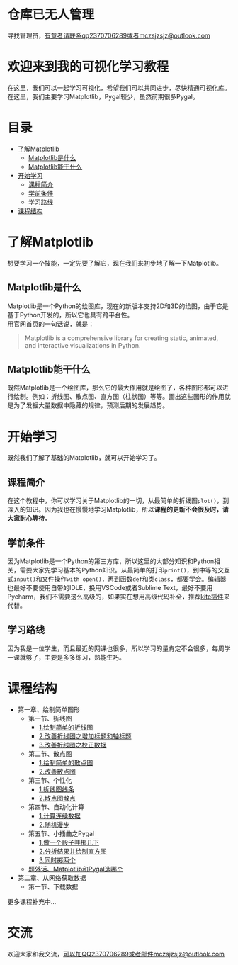 # 仓库已无人管理
寻找管理员，有意者请联系qq2370706289或者mczsjzsjz@outlook.com
# 欢迎来到我的可视化学习教程
在这里，我们可以一起学习可视化，希望我们可以共同进步，尽快精通可视化库。在这里，我们主要学习Matplotlib，Pygal较少，虽然前期很多Pygal。

# 目录
- [了解Matplotlib](https://github.com/bobby233/Matplotlib_Tutorial#了解matplotlib)
    - [Matplotlib是什么](https://github.com/bobby233/Matplotlib_Tutorial#matplotlib是什么)
    - [Matplotlib能干什么](https://github.com/bobby233/Matplotlib_Tutorial#matplotlib能干什么)
- [开始学习](https://github.com/bobby233/Matplotlib_Tutorial#开始学习)
    - [课程简介](https://github.com/bobby233/Matplotlib_Tutorial#课程简介)
    - [学前条件](https://github.com/bobby233/Matplotlib_Tutorial#学前条件)
    - [学习路线](https://github.com/bobby233/Matplotlib_Tutorial#学习路线)
- [课程结构](https://github.com/bobby233/Matplotlib_Tutorial#课程结构)

# 了解Matplotlib
想要学习一个技能，一定先要了解它，现在我们来初步地了解一下Matplotlib。
## Matplotlib是什么
Matplotlib是一个Python的绘图库，现在的新版本支持2D和3D的绘图，由于它是基于Python开发的，所以它也具有跨平台性。</br>
用官网首页的一句话说，就是：
> Matplotlib is a comprehensive library for creating static, animated, and interactive visualizations in Python.
## Matplotlib能干什么
既然Matplotlib是一个绘图库，那么它的最大作用就是绘图了，各种图形都可以进行绘制。例如：折线图、散点图、直方图（柱状图）等等。画出这些图形的作用就是为了发掘大量数据中隐藏的规律，预测后期的发展趋势。

# 开始学习
既然我们了解了基础的Matplotlib，就可以开始学习了。
## 课程简介
在这个教程中，你可以学习关于Matplotlib的一切，从最简单的折线图`plot()`，到深入的知识。因为我也在慢慢地学习Matplotlib，所以**课程的更新不会很及时，请大家耐心等待。**
## 学前条件
因为Matplotlib是一个Python的第三方库，所以这里的大部分知识和Python相关，需要大家先学习基本的Python知识。从最简单的打印`print()`，到中等的交互式`input()`和文件操作`with open()`，再到函数`def`和类`class`，都要学会。编辑器也最好不要使用自带的IDLE，换用VSCode或者Sublime Text，最好不要用Pycharm，我们不需要这么高级的，如果实在想用高级代码补全，推荐[kite插件](https://www.kite.com)来代替。
## 学习路线
因为我是一位学生，而且最近的网课也很多，所以学习的量肯定不会很多，每周学一课就够了，主要是多多练习，熟能生巧。

# 课程结构
- 第一章、绘制简单图形
    - 第一节、折线图
        - [1.绘制简单的折线图](https://github.com/bobby233/Matplotlib_Tutorial/blob/master/tutorial/第一章、绘制简单图形/第一节、折线图/1.绘制简单的折线图.md)
        - [2.改善折线图之增加标题和轴标题](https://github.com/bobby233/Matplotlib_Tutorial/blob/master/tutorial/第一章、绘制简单图形/第一节、折线图/2.改善折线图之增加标题和轴标题.md)
        - [3.改善折线图之校正数据](https://github.com/bobby233/Matplotlib_Tutorial/blob/master/tutorial/第一章、绘制简单图形/第一节、折线图/3.改善折线图之校正数据.md)
    - 第二节、散点图
        - [1.绘制简单的散点图](https://github.com/bobby233/Matplotlib_Tutorial/blob/master/tutorial/第一章、绘制简单图形/第二节、散点图/1.绘制简单的散点图.md)
        - [2.改善散点图](https://github.com/bobby233/Matplotlib_Tutorial/blob/master/tutorial/第一章、绘制简单图形/第二节、散点图/2.改善散点图.md)
    - 第三节、个性化
        - [1.折线图线条](https://github.com/bobby233/Matplotlib_Tutorial/blob/master/tutorial/第一章、绘制简单图形/第三节、个性化/1.折线图线条.md)
        - [2.散点图散点](https://github.com/bobby233/Matplotlib_Tutorial/blob/master/tutorial/第一章、绘制简单图形/第三节、个性化/2.散点图散点.md)
    - 第四节、自动化计算
        - [1.计算连续数据](https://github.com/bobby233/Matplotlib_Tutorial/blob/master/tutorial/第一章、绘制简单图形/第四节、自动化计算/1.计算连续数据.md)
        - [2.随机漫步](https://github.com/bobby233/Matplotlib_Tutorial/blob/master/tutorial/第一章、绘制简单图形/第四节、自动化计算/2.随机漫步.md)
    - 第五节、小插曲之Pygal
        - [1.做一个骰子并掷几下](https://github.com/bobby233/Matplotlib_Tutorial/blob/master/tutorial/第一章、绘制简单图形/第五节、小插曲之Pygal/1.做一个骰子并掷几下.md)
        - [2.分析结果并绘制直方图](https://github.com/bobby233/Matplotlib_Tutorial/blob/master/tutorial/第一章、绘制简单图形/第五节、小插曲之Pygal/2.分析结果并绘制直方图.md)
        - [3.同时掷两个](https://github.com/bobby233/Matplotlib_Tutorial/blob/master/tutorial/第一章、绘制简单图形/第五节、小插曲之Pygal/3.同时掷两个.md)
    - [题外话、Matplotlib和Pygal选哪个](https://github.com/bobby233/Matplotlib_Tutorial/blob/master/tutorial/第一章、绘制简单图形/题外话、Matplotlib和Pygal选哪个.md)
- 第二章、从网络获取数据
    - 第一节、下载数据

更多课程补充中...

# 交流
欢迎大家和我交流，可以加QQ2370706289或者邮件mczsjzsjz@outlook.com